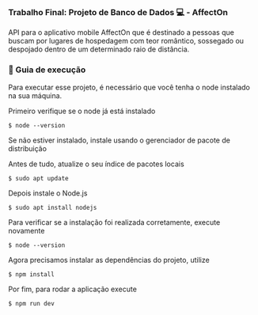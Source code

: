 ### Trabalho Final: Projeto de Banco de Dados :computer: - AffectOn

API para o aplicativo mobile AffectOn que é destinado a pessoas que buscam por lugares de hospedagem com teor romântico, sossegado ou despojado dentro de um determinado raio de distância.

### :rocket: Guia de execução

Para executar esse projeto, é necessário que você tenha o node instalado na sua máquina.

Primeiro verifique se o node já está instalado

```
$ node --version
```

Se não estiver instalado, instale usando o gerenciador de pacote de distribuição

Antes de tudo, atualize o seu índice de pacotes locais

```
$ sudo apt update
```

Depois instale o Node.js

```
$ sudo apt install nodejs
```

Para verificar se a instalação foi realizada corretamente, execute novamente

```
$ node --version
```

Agora precisamos instalar as dependências do projeto, utilize

```
$ npm install
```

Por fim, para rodar a aplicação execute

```
$ npm run dev
```
